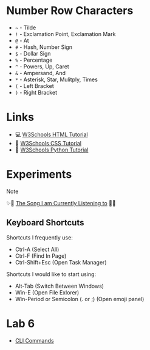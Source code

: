 # Number Row Characters
+ `~` - Tilde
+ `!` - Exclamation Point, Exclamation Mark
+ `@` - At
+ `#` - Hash, Number Sign
+ `$` - Dollar Sign
+ `%` - Percentage
+ `^` - Powers, Up, Caret
+ `&` - Ampersand, And
+ `*` - Asterisk, Star, Mulitply, Times
+ `(` - Left Bracket
+ `)` - Right Bracket

# Links
+ 💻 [W3Schools HTML Tutorial](https://www.w3schools.com/html/default.asp)
+ 📄 [W3Schools CSS Tutorial](https://www.w3schools.com/css/default.asp)
+ 🐍 [W3Schools Python Tutorial](https://www.w3schools.com/python/default.asp)

# Experiments
> [!NOTE]
> ✨🤠 [The Song I am Currently Listening to](https://open.spotify.com/track/3vRzlGgTZj5Fyx9oykOnD6?si=c36e8739158041df) 🚀💃

## Keyboard Shortcuts

Shortcuts I frequently use:
+ Ctrl-A (Select All)
+ Ctrl-F (Find In Page)
+ Ctrl-Shift+Esc (Open Task Manager)

Shortcuts I would like to start using:
+ Alt-Tab (Switch Between Windows)
+ Win-E (Open File Exlorer)
+ Win-Period or Semicolon (. or ;) (Open emoji panel)

# Lab 6
+ [CLI Commands](comp1238/cli.md)
